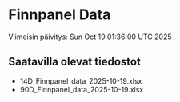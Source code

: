 # Finnpanel Data

Viimeisin päivitys: Sun Oct 19 01:36:00 UTC 2025

## Saatavilla olevat tiedostot
- 14D_Finnpanel_data_2025-10-19.xlsx
- 90D_Finnpanel_data_2025-10-19.xlsx
